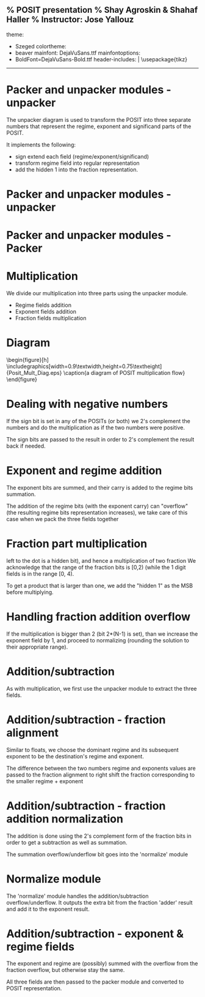 % POSIT presentation
% Shay Agroskin & Shahaf Haller
% Instructor: Jose Yallouz
---
theme:
- Szeged
colortheme:
- beaver
mainfont: DejaVuSans.ttf
mainfontoptions:
- BoldFont=DejaVuSans-Bold.ttf
header-includes: |
  \usepackage{tikz}
---

# Packer and unpacker modules - unpacker

The unpacker diagram is used to transform the POSIT into three
separate numbers that represent the regime, exponent and significand
parts of the POSIT.

It implements the following:

- sign extend each field (regime/exponent/significand)
- transform regime field into regular representation
- add the hidden 1 into the fraction representation.

# Packer and unpacker modules - unpacker

<!--add unpacker diagram here-->

# Packer and unpacker modules - Packer

<!--add description later-->

# Multiplication

We divide our multiplication into three parts using
the unpacker module.

- Regime fields addition
- Exponent fields addition
- Fraction fields multiplication

# Diagram

\begin{figure}[h]
\includegraphics[width=0.9\textwidth,height=0.75\textheight]{Posit_Mult_Diag.eps}
\caption{a diagram of POSIT multiplication flow}
\end{figure}

# Dealing with negative numbers

If the sign bit is set in any of the POSITs (or both) we 2's complement
the numbers and do the multiplication as if the two numbers were positive.

The sign bits are passed to the result in order to 2's complement the result back
if needed.

# Exponent and regime addition

The exponent bits are summed, and their carry is added to the regime bits summation.

The addition of the regime bits (with the exponent carry) can "overflow" (the resulting
regime bits representation increases), we take care of this case when we pack the three
fields together

# Fraction part multiplication

left to the dot is a hidden bit), and hence a multiplication of two fraction
We acknowledge that the range of the fraction bits is [0,2) (while the 1 digit
fields is in the range [0, 4).

To get a product that is larger than one, we add the "hidden 1" as the MSB
before multiplying.

# Handling fraction addition overflow

If the multiplication is bigger than 2 (bit 2*(N-1) is set), than we increase the
exponent field by 1, and proceed to normalizing (rounding the solution to their
appropriate range).

# Addition/subtraction

As with multiplication, we first use the unpacker module to
extract the three fields.

# Addition/subtraction - fraction alignment

Similar to floats, we choose the dominant regime and its subsequent
exponent to be the destination's regime and exponent.

The difference between the two numbers regime and exponents values
are passed to the fraction alignment to right shift the fraction
corresponding to the smaller regime + exponent

# Addition/subtraction - fraction addition normalization

The addition is done using the 2's complement form of the fraction
bits in order to get a subtraction as well as summation.

The summation overflow/underflow bit goes into the 'normalize' module

# Normalize module

The 'normalize' module handles the addition/subtraction overflow/underflow.
It outputs the extra bit from the fraction 'adder' result and add it to the
exponent result.

# Addition/subtraction - exponent & regime fields

The exponent and regime are (possibly) summed with the overflow from the
fraction overflow, but otherwise stay the same.

All three fields are then passed to the packer module and converted to POSIT
representation.
